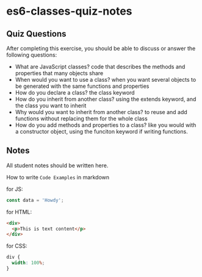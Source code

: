 # es6-classes-quiz-notes

## Quiz Questions

After completing this exercise, you should be able to discuss or answer the following questions:

- What are JavaScript classes?
  code that describes the methods and properties that many objects share
- When would you want to use a class?
  when you want several objects to be generated with the same functions and properties
- How do you declare a class?
  the class keyword
- How do you inherit from another class?
  using the extends keyword, and the class you want to inherit
- Why would you want to inherit from another class?
  to reuse and add functions without replacing them for the whole class
- How do you add methods and properties to a class?
  like you would with a constructor object, using the funciton keyword if writing functions.

## Notes

All student notes should be written here.

How to write `Code Examples` in markdown

for JS:

```javascript
const data = 'Howdy';
```

for HTML:

```html
<div>
  <p>This is text content</p>
</div>
```

for CSS:

```css
div {
  width: 100%;
}
```
